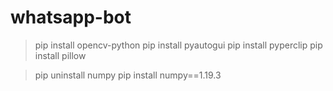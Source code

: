 # whatsapp-bot

>pip install opencv-python
>pip install pyautogui
>pip install pyperclip
>pip install pillow

>pip uninstall numpy
>pip install numpy==1.19.3
